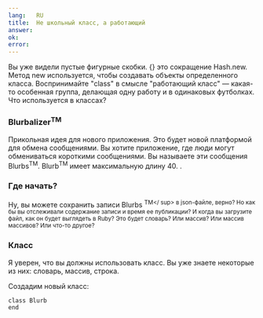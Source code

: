 ```yaml
---
lang:   RU
title:  Не школьный класс, а работающий
answer:
ok:
error:
---
```


Вы уже видели пустые фигурные скобки. {} это сокращение Hash.new. Метод new используется, чтобы создавать объекты
определенного класса. Воспринимайте "class" в смысле "работающий класс" &mdash; какая-то особенная группа,
делающая одну работу и в одинаковых футболках.
Что используется в классах?

### Blurbalizer<sup>TM</sup>
Прикольная идея для нового приложения. Это будет новой платформой для обмена сообщениями.
Вы хотите приложение, где люди могут обмениваться короткими сообщениями. Вы называете эти сообщения Blurbs<sup>TM</sup>.
Blurb<sup>TM</sup> имеет максимальную длину 40. .

<!---Интернет действительно привел нас к тому, что даже в банкротстве люди отправляют улыбки, используя смайлики -->

### Где начать?
Ну, вы можете сохранить записи Blurbs <sup>TM</ sup> в json-файле, верно?
Но как бы вы отслеживали содержание записи и время ее публикации?
И когда вы загрузите файл, как он будет выглядеть в Ruby?
Это будет словарь? Или массив? Или массив массивов? Или что-то другое?

### Класс
Я уверен, что вы должны использовать класс. Вы уже знаете некоторые из них:
словарь, массив, строка.

Создадим новый класс:

    class Blurb
    end
